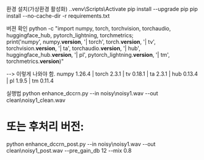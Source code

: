 환경 설치(가상환경 활성화)
.\.venv\Scripts\Activate
pip install --upgrade pip
pip install --no-cache-dir -r requirements.txt

버젼 확인
python -c "import numpy, torch, torchvision, torchaudio, huggingface_hub, pytorch_lightning, torchmetrics; \
print('numpy', numpy.__version__, '| torch', torch.__version__, '| tv', torchvision.__version__, '| ta', torchaudio.__version__, '| hub', huggingface_hub.__version__, '| pl', pytorch_lightning.__version__, '| tm', torchmetrics.__version__)"

--> 이렇게 나와야 함.
numpy 1.26.4 | torch 2.3.1 | tv 0.18.1 | ta 2.3.1 | hub 0.13.4 | pl 1.9.5 | tm 0.11.4

실행법
python enhance_dccrn.py --in noisy\noisy1.wav --out clean\noisy1_clean.wav
# 또는 후처리 버전:
python enhance_dccrn_post.py --in noisy\noisy1.wav --out clean\noisy1_post.wav --pre_gain_db 12 --mix 0.8
